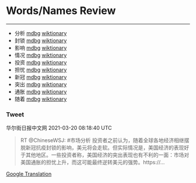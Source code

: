 
# Words/Names Review
___
- 分析 [mdbg](https://www.mdbg.net/chinese/dictionary?page=worddict&wdrst=0&wdqb=分析) [wiktionary](https://en.wiktionary.org/wiki/分析)
- 封锁 [mdbg](https://www.mdbg.net/chinese/dictionary?page=worddict&wdrst=0&wdqb=封锁) [wiktionary](https://en.wiktionary.org/wiki/封锁)
- 影响 [mdbg](https://www.mdbg.net/chinese/dictionary?page=worddict&wdrst=0&wdqb=影响) [wiktionary](https://en.wiktionary.org/wiki/影响)
- 情况 [mdbg](https://www.mdbg.net/chinese/dictionary?page=worddict&wdrst=0&wdqb=情况) [wiktionary](https://en.wiktionary.org/wiki/情况)
- 投资 [mdbg](https://www.mdbg.net/chinese/dictionary?page=worddict&wdrst=0&wdqb=投资) [wiktionary](https://en.wiktionary.org/wiki/投资)
- 担忧 [mdbg](https://www.mdbg.net/chinese/dictionary?page=worddict&wdrst=0&wdqb=担忧) [wiktionary](https://en.wiktionary.org/wiki/担忧)
- 新冠 [mdbg](https://www.mdbg.net/chinese/dictionary?page=worddict&wdrst=0&wdqb=新冠) [wiktionary](https://en.wiktionary.org/wiki/新冠)
- 突出 [mdbg](https://www.mdbg.net/chinese/dictionary?page=worddict&wdrst=0&wdqb=突出) [wiktionary](https://en.wiktionary.org/wiki/突出)
- 通胀 [mdbg](https://www.mdbg.net/chinese/dictionary?page=worddict&wdrst=0&wdqb=通胀) [wiktionary](https://en.wiktionary.org/wiki/通胀)
- 随着 [mdbg](https://www.mdbg.net/chinese/dictionary?page=worddict&wdrst=0&wdqb=随着) [wiktionary](https://en.wiktionary.org/wiki/随着)
### Tweet
华尔街日报中文网 2021-03-20 08:18:40 UTC
> RT @ChineseWSJ: #市场分析 投资者之前认为，随着全球各地经济相继摆脱新冠抗疫封锁的影响，美元将会走软。但实际情况是，美国经济的表现好于其他地区。一些投资者称，美国经济的突出表现也有不利的一面：市场对美国通胀的担忧上升，而这可能最终逆转美元的强势。https://…

[Google Translation](https://translate.google.com/?hi=en&tab=TT&sl=zh-CN&tl=en&op=translate&text=RT+%40ChineseWSJ%3A+%23%E5%B8%82%E5%9C%BA%E5%88%86%E6%9E%90+%E6%8A%95%E8%B5%84%E8%80%85%E4%B9%8B%E5%89%8D%E8%AE%A4%E4%B8%BA%EF%BC%8C%E9%9A%8F%E7%9D%80%E5%85%A8%E7%90%83%E5%90%84%E5%9C%B0%E7%BB%8F%E6%B5%8E%E7%9B%B8%E7%BB%A7%E6%91%86%E8%84%B1%E6%96%B0%E5%86%A0%E6%8A%97%E7%96%AB%E5%B0%81%E9%94%81%E7%9A%84%E5%BD%B1%E5%93%8D%EF%BC%8C%E7%BE%8E%E5%85%83%E5%B0%86%E4%BC%9A%E8%B5%B0%E8%BD%AF%E3%80%82%E4%BD%86%E5%AE%9E%E9%99%85%E6%83%85%E5%86%B5%E6%98%AF%EF%BC%8C%E7%BE%8E%E5%9B%BD%E7%BB%8F%E6%B5%8E%E7%9A%84%E8%A1%A8%E7%8E%B0%E5%A5%BD%E4%BA%8E%E5%85%B6%E4%BB%96%E5%9C%B0%E5%8C%BA%E3%80%82%E4%B8%80%E4%BA%9B%E6%8A%95%E8%B5%84%E8%80%85%E7%A7%B0%EF%BC%8C%E7%BE%8E%E5%9B%BD%E7%BB%8F%E6%B5%8E%E7%9A%84%E7%AA%81%E5%87%BA%E8%A1%A8%E7%8E%B0%E4%B9%9F%E6%9C%89%E4%B8%8D%E5%88%A9%E7%9A%84%E4%B8%80%E9%9D%A2%EF%BC%9A%E5%B8%82%E5%9C%BA%E5%AF%B9%E7%BE%8E%E5%9B%BD%E9%80%9A%E8%83%80%E7%9A%84%E6%8B%85%E5%BF%A7%E4%B8%8A%E5%8D%87%EF%BC%8C%E8%80%8C%E8%BF%99%E5%8F%AF%E8%83%BD%E6%9C%80%E7%BB%88%E9%80%86%E8%BD%AC%E7%BE%8E%E5%85%83%E7%9A%84%E5%BC%BA%E5%8A%BF%E3%80%82https%3A%2F%2F%E2%80%A6)
